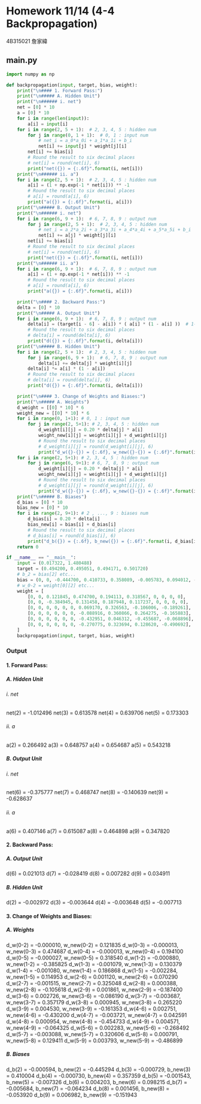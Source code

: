 # Homework 11/14 (4-4 Backpropagation)

4B315021 詹家緯

## main.py

```python
import numpy as np

def backpropagation(input, target, bias, weight):
    print("\n#### 1. Forward Pass:")
    print("\n##### A. Hidden Unit")
    print("\n###### i. net")
    net = [0] * 10
    a = [0] * 10
    for i in range(len(input)):
        a[i] = input[i]
    for i in range(2, 5 + 1):  # 2, 3, 4, 5 : hidden num
        for j in range(0, 1 + 1):  # 0, 1 : input num
            # net_i = a_0*a_0i + a_1*a_1i + b_i
            net[i] += input[j] * weight[j][i]
        net[i] += bias[i]
        # Round the result to six decimal places
        # net[i] = round(net[i], 6)
        print("net({}) = {:.6f}".format(i, net[i]))
    print("\n###### ii. a")
    for i in range(2, 5 + 1):  # 2, 3, 4, 5 : hidden num
        a[i] = (1 + np.exp(-1 * net[i])) ** -1
        # Round the result to six decimal places
        # a[i] = round(a[i], 6)
        print("a({}) = {:.6f}".format(i, a[i]))
    print("\n##### B. Output Unit")
    print("\n###### i. net")
    for i in range(6, 9 + 1):  # 6, 7, 8, 9 : output num
        for j in range(2, 5 + 1):  # 2, 3, 4, 5 : hidden num
            # net_i = a_2*a_2i + a_3*a_3i + a_4*a_4i + a_5*a_5i + b_i
            net[i] += a[j] * weight[j][i]
        net[i] += bias[i]
        # Round the result to six decimal places
        # net[i] = round(net[i], 6)
        print("net({}) = {:.6f}".format(i, net[i]))
    print("\n###### ii. a")
    for i in range(6, 9 + 1):  # 6, 7, 8, 9 : output num
        a[i] = (1 + np.exp(-1 * net[i])) ** -1
        # Round the result to six decimal places
        # a[i] = round(a[i], 6)
        print("a({}) = {:.6f}".format(i, a[i]))

    print("\n#### 2. Backward Pass:")
    delta = [0] * 10
    print("\n##### A. Output Unit")
    for i in range(6, 9 + 1):  # 6, 7, 8, 9 : output num
        delta[i] = (target[i - 6] - a[i]) * ( a[i] * (1 - a[i] ))  # 1-6 = 0, 1, 2, 3 : target num
        # Round the result to six decimal places
        # delta[i] = round(delta[i], 6)
        print("d({}) = {:.6f}".format(i, delta[i]))
    print("\n##### B. Hidden Unit")
    for i in range(2, 5 + 1):  # 2, 3, 4, 5 : hidden num
        for j in range(6, 9 + 1):  # 6, 7, 8, 9 : output num
            delta[i] += delta[j] * weight[i][j]
        delta[i] *= a[i] * (1 - a[i])
        # Round the result to six decimal places
        # delta[i] = round(delta[i], 6)
        print("d({}) = {:.6f}".format(i, delta[i]))

    print("\n#### 3. Change of Weights and Biases:")
    print("\n##### A. Weights")
    d_weight = [[0] * 10] * 6
    weight_new = [[0] * 10] * 6
    for i in range(0, 1+1): # 0, 1 : input num
        for j in range(2, 5+1): # 2, 3, 4, 5 : hidden num
            d_weight[i][j] = 0.20 * delta[j] * a[i]
            weight_new[i][j] = weight[i][j] + d_weight[i][j]
            # Round the result to six decimal places
            # d_weight[i][j] = round(d_weight[i][j], 6)
            print("d_w({}-{}) = {:.6f}, w_new({}-{}) = {:.6f}".format(i, j, d_weight[i][j], i, j, weight_new[i][j]))
    for i in range(2, 5+1): # 2, 3, 4, 5 : hidden num
        for j in range(6, 9+1): # 6, 7, 8, 9 : output num
            d_weight[i][j] = 0.20 * delta[j] * a[i]
            weight_new[i][j] = weight[i][j] + d_weight[i][j]
            # Round the result to six decimal places
            # d_weight[i][j] = round(d_weight[i][j], 6)
            print("d_w({}-{}) = {:.6f}, w_new({}-{}) = {:.6f}".format(i, j, d_weight[i][j], i, j, weight_new[i][j]))
    print("\n##### B. Biases")
    d_bias = [0] * 10
    bias_new = [0] * 10
    for i in range(2, 9+1): # 2 , ..., 9 : biases num
        d_bias[i] = 0.20 * delta[i]
        bias_new[i] = bias[i] + d_bias[i]
        # Round the result to six decimal places
        # d_bias[i] = round(d_bias[i], 6)
        print("d_b({}) = {:.6f}, b_new({}) = {:.6f}".format(i, d_bias[i], i, bias_new[i]))
    return 0

if __name__ == "__main__":
    input = (0.017322, 1.480488)
    target = (0.494200, 0.495051, 0.494171, 0.501720)
    # b_2 = bias[2] etc...
    bias = (0, 0, -0.444700, 0.410733, 0.358089, -0.005783, 0.094012, -0.058550, -0.055376, -0.158925)
    # w_0-2 = weight[0][2] etc...
    weight = [
        [0, 0, 0.121845, 0.474700, 0.194113, 0.318567, 0, 0, 0, 0],
        [0, 0, -0.384945, 0.131458, 0.187948, 0.117237, 0, 0, 0, 0],
        [0, 0, 0, 0, 0, 0, 0.069170, 0.326563, -0.106006, -0.189261],
        [0, 0, 0, 0, 0, 0, -0.088916, 0.360866, 0.264275, -0.165883],
        [0, 0, 0, 0, 0, 0, -0.432951, 0.046312, -0.455687, -0.068896],
        [0, 0, 0, 0, 0, 0, -0.270775, 0.323694, 0.128620, -0.490692],
    ]
    backpropagation(input, target, bias, weight)
```

### Output

#### 1. Forward Pass:

##### A. Hidden Unit

###### i. net

net(2) = -1.012496
net(3) = 0.613578
net(4) = 0.639706
net(5) = 0.173303

###### ii. a

a(2) = 0.266492
a(3) = 0.648757
a(4) = 0.654687
a(5) = 0.543218

##### B. Output Unit

###### i. net

net(6) = -0.375777
net(7) = 0.468747
net(8) = -0.140639
net(9) = -0.628637

###### ii. a

a(6) = 0.407146
a(7) = 0.615087
a(8) = 0.464898
a(9) = 0.347820

#### 2. Backward Pass:

##### A. Output Unit

d(6) = 0.021013
d(7) = -0.028419
d(8) = 0.007282
d(9) = 0.034911

##### B. Hidden Unit

d(2) = -0.002972
d(3) = -0.003644
d(4) = -0.003648
d(5) = -0.007713

#### 3. Change of Weights and Biases:

##### A. Weights

d_w(0-2) = -0.000010, w_new(0-2) = 0.121835
d_w(0-3) = -0.000013, w_new(0-3) = 0.474687
d_w(0-4) = -0.000013, w_new(0-4) = 0.194100
d_w(0-5) = -0.000027, w_new(0-5) = 0.318540
d_w(1-2) = -0.000880, w_new(1-2) = -0.385825
d_w(1-3) = -0.001079, w_new(1-3) = 0.130379
d_w(1-4) = -0.001080, w_new(1-4) = 0.186868
d_w(1-5) = -0.002284, w_new(1-5) = 0.114953
d_w(2-6) = 0.001120, w_new(2-6) = 0.070290
d_w(2-7) = -0.001515, w_new(2-7) = 0.325048
d_w(2-8) = 0.000388, w_new(2-8) = -0.105618
d_w(2-9) = 0.001861, w_new(2-9) = -0.187400
d_w(3-6) = 0.002726, w_new(3-6) = -0.086190
d_w(3-7) = -0.003687, w_new(3-7) = 0.357179
d_w(3-8) = 0.000945, w_new(3-8) = 0.265220
d_w(3-9) = 0.004530, w_new(3-9) = -0.161353
d_w(4-6) = 0.002751, w_new(4-6) = -0.430200
d_w(4-7) = -0.003721, w_new(4-7) = 0.042591
d_w(4-8) = 0.000954, w_new(4-8) = -0.454733
d_w(4-9) = 0.004571, w_new(4-9) = -0.064325
d_w(5-6) = 0.002283, w_new(5-6) = -0.268492
d_w(5-7) = -0.003088, w_new(5-7) = 0.320606
d_w(5-8) = 0.000791, w_new(5-8) = 0.129411
d_w(5-9) = 0.003793, w_new(5-9) = -0.486899

##### B. Biases

d_b(2) = -0.000594, b_new(2) = -0.445294
d_b(3) = -0.000729, b_new(3) = 0.410004
d_b(4) = -0.000730, b_new(4) = 0.357359
d_b(5) = -0.001543, b_new(5) = -0.007326
d_b(6) = 0.004203, b_new(6) = 0.098215
d_b(7) = -0.005684, b_new(7) = -0.064234
d_b(8) = 0.001456, b_new(8) = -0.053920
d_b(9) = 0.006982, b_new(9) = -0.151943
